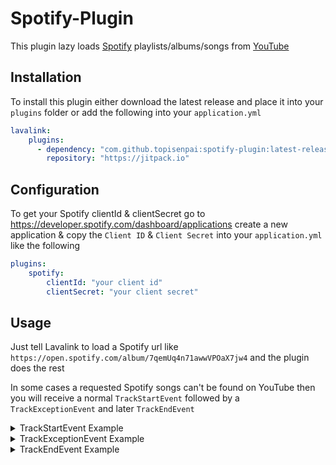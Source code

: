 # Spotify-Plugin

This plugin lazy loads [Spotify](https://www.spotify.com) playlists/albums/songs from [YouTube](https://youtube.com)

## Installation

To install this plugin either download the latest release and place it into your `plugins` folder or add the following into your `application.yml` 

```yaml
lavalink:
    plugins:
      - dependency: "com.github.topisenpai:spotify-plugin:latest-release"
        repository: "https://jitpack.io"
```

## Configuration

To get your Spotify clientId & clientSecret go to https://developer.spotify.com/dashboard/applications create a new application & copy the `Client ID` & `Client Secret` into your `application.yml` like the following

```yaml
plugins:
    spotify:
        clientId: "your client id"
        clientSecret: "your client secret"
```

## Usage

Just tell Lavalink to load a Spotify url like `https://open.spotify.com/album/7qemUq4n71awwVPOaX7jw4` and the plugin does the rest

In some cases a requested Spotify songs can't be found on YouTube then you will receive a normal `TrackStartEvent` followed by a `TrackExceptionEvent` and later `TrackEndEvent`

<details>
<summary>TrackStartEvent Example</summary>

```json
{
    "op": "event",
    "type": "TrackStartEvent",
    "guildId": "730879265956167740",
    "track": "QAAAdwIADTMyNTM0NmI0NTZiNTYAEDc0NXY5NjQ4OTY3dmI0ODkAAAAAAAO9CAALamRXaEpjcnJqUXMAAQAraHR0cHM6Ly93d3cueW91dHViZS5jb20vd2F0Y2g/dj1qZFdoSmNycmpRcwAHc3BvdGlmeQAAAAAAA7ok"
}
```
</details>

<details>
<summary>TrackExceptionEvent Example</summary>

```json
{
    "op": "event",
    "type": "TrackExceptionEvent",
    "guildId": "730879265956167740",
    "track": "QAAAdwIADTMyNTM0NmI0NTZiNTYAEDc0NXY5NjQ4OTY3dmI0ODkAAAAAAAO9CAALamRXaEpjcnJqUXMAAQAraHR0cHM6Ly93d3cueW91dHViZS5jb20vd2F0Y2g/dj1qZFdoSmNycmpRcwAHc3BvdGlmeQAAAAAAA7ok",
    "error": "Something broke when playing the track.",
    "exception": {
        "severity": "FAULT",
        "cause": "com.github.topisenpai.plugin.spotify.YouTubeTrackNotFoundException: No matching youtube track found",
        "message": "Something broke when playing the track."
    }
}
```
</details>
        
<details>
<summary>TrackEndEvent Example</summary>

```json
{
    "op": "event",
    "reason": "CLEANUP",
    "type": "TrackEndEvent",
    "guildId": "730879265956167740",
    "track": "QAAAdwIADTMyNTM0NmI0NTZiNTYAEDc0NXY5NjQ4OTY3dmI0ODkAAAAAAAO9CAALamRXaEpjcnJqUXMAAQAraHR0cHM6Ly93d3cueW91dHViZS5jb20vd2F0Y2g/dj1qZFdoSmNycmpRcwAHc3BvdGlmeQAAAAAAA7ok"
}
```
</details>

